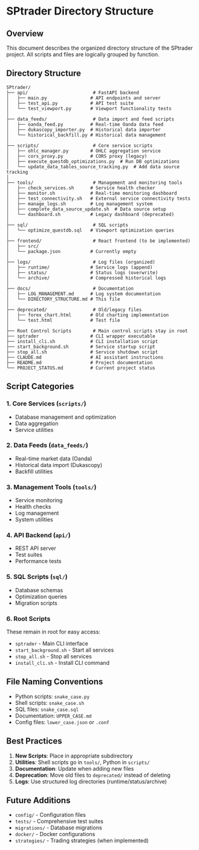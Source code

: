 # SPtrader Directory Structure

## Overview

This document describes the organized directory structure of the SPtrader project. All scripts and files are logically grouped by function.

## Directory Structure

```
SPtrader/
├── api/                        # FastAPI backend
│   ├── main.py                # API endpoints and server
│   ├── test_api.py            # API test suite
│   └── test_viewport.py       # Viewport functionality tests
│
├── data_feeds/                 # Data import and feed scripts
│   ├── oanda_feed.py          # Real-time Oanda data feed
│   ├── dukascopy_importer.py  # Historical data importer
│   └── historical_backfill.py # Historical data management
│
├── scripts/                    # Core service scripts
│   ├── ohlc_manager.py        # OHLC aggregation service
│   ├── cors_proxy.py          # CORS proxy (legacy)
│   ├── execute_questdb_optimizations.py  # Run DB optimizations
│   └── update_data_tables_source_tracking.py  # Add data source tracking
│
├── tools/                      # Management and monitoring tools
│   ├── check_services.sh      # Service health checker
│   ├── monitor.sh             # Real-time monitoring dashboard
│   ├── test_connectivity.sh   # External service connectivity tests
│   ├── manage_logs.sh         # Log management system
│   ├── complete_data_source_update.sh  # Data source setup
│   └── dashboard.sh           # Legacy dashboard (deprecated)
│
├── sql/                        # SQL scripts
│   └── optimize_questdb.sql   # Viewport optimization queries
│
├── frontend/                   # React frontend (to be implemented)
│   ├── src/
│   └── package.json           # Currently empty
│
├── logs/                       # Log files (organized)
│   ├── runtime/               # Service logs (append)
│   ├── status/                # Status logs (overwrite)
│   └── archive/               # Compressed historical logs
│
├── docs/                       # Documentation
│   ├── LOG_MANAGEMENT.md      # Log system documentation
│   └── DIRECTORY_STRUCTURE.md # This file
│
├── deprecated/                 # Old/legacy files
│   ├── forex_chart.html       # Old charting implementation
│   └── test.html              # Test file
│
├── Root Control Scripts        # Main control scripts stay in root
├── sptrader                   # CLI wrapper executable
├── install_cli.sh             # CLI installation script
├── start_background.sh        # Service startup script
├── stop_all.sh                # Service shutdown script
├── CLAUDE.md                  # AI assistant instructions
├── README.md                  # Project documentation
└── PROJECT_STATUS.md          # Current project status
```

## Script Categories

### 1. **Core Services** (`scripts/`)
- Database management and optimization
- Data aggregation
- Service utilities

### 2. **Data Feeds** (`data_feeds/`)
- Real-time market data (Oanda)
- Historical data import (Dukascopy)
- Backfill utilities

### 3. **Management Tools** (`tools/`)
- Service monitoring
- Health checks
- Log management
- System utilities

### 4. **API Backend** (`api/`)
- REST API server
- Test suites
- Performance tests

### 5. **SQL Scripts** (`sql/`)
- Database schemas
- Optimization queries
- Migration scripts

### 6. **Root Scripts**
These remain in root for easy access:
- `sptrader` - Main CLI interface
- `start_background.sh` - Start all services
- `stop_all.sh` - Stop all services
- `install_cli.sh` - Install CLI command

## File Naming Conventions

- Python scripts: `snake_case.py`
- Shell scripts: `snake_case.sh`
- SQL files: `snake_case.sql`
- Documentation: `UPPER_CASE.md`
- Config files: `lower_case.json` or `.conf`

## Best Practices

1. **New Scripts**: Place in appropriate subdirectory
2. **Utilities**: Shell scripts go in `tools/`, Python in `scripts/`
3. **Documentation**: Update when adding new files
4. **Deprecation**: Move old files to `deprecated/` instead of deleting
5. **Logs**: Use structured log directories (runtime/status/archive)

## Future Additions

- `config/` - Configuration files
- `tests/` - Comprehensive test suites
- `migrations/` - Database migrations
- `docker/` - Docker configurations
- `strategies/` - Trading strategies (when implemented)